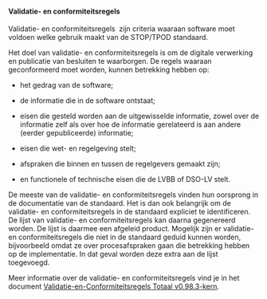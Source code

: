 #### Validatie- en conformiteitsregels 

Validatie- en conformiteitsregels  zijn criteria waaraan software moet voldoen
welke gebruik maakt van de STOP/TPOD standaard.

Het doel van validatie- en conformiteitsregels is om de digitale verwerking en
publicatie van besluiten te waarborgen. De regels waaraan geconformeerd moet
worden, kunnen betrekking hebben op: 

-   het gedrag van de software; 

-   de informatie die in de software ontstaat; 

-   eisen die gesteld worden aan de uitgewisselde informatie, zowel over de
    informatie zelf als over hoe de informatie gerelateerd is aan andere (eerder
    gepubliceerde) informatie; 

-   eisen die wet- en regelgeving stelt; 

-   afspraken die binnen en tussen de regelgevers gemaakt zijn; 

-   en functionele of technische eisen die de LVBB of DSO-LV stelt. 

De meeste van de validatie- en conformiteitsregels vinden hun oorsprong in de
documentatie van de standaard. Het is dan ook belangrijk om de validatie- en
conformiteitsregels in de standaard expliciet te identificeren. De lijst van
validatie- en conformiteitsregels kan daarna gegenereerd worden. De lijst is
daarmee een afgeleid product. Mogelijk zijn er validatie- en conformiteitsregels
die niet in de standaard geduid kunnen worden, bijvoorbeeld omdat ze over
procesafspraken gaan die betrekking hebben op de implementatie. In dat geval
worden deze extra aan de lijst toegevoegd. 

Meer informatie over de validatie- en conformiteitsregels vind je in het
document [Validatie-en-Conformiteitsregels Totaal
v0.98.3-kern](https://www.geonovum.nl/geo-standaarden/omgevingswet/STOPTPOD).
